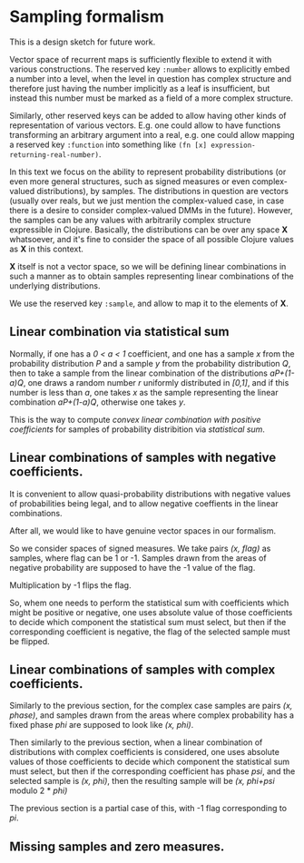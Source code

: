 # Sampling formalism

This is a design sketch for future work.

Vector space of recurrent maps is sufficiently flexible to extend it
with various constructions. The reserved key `:number` allows to
explicitly embed a number into a level, when the level in question
has complex structure and therefore just having the number
implicitly as a leaf is insufficient, but instead this number must
be marked as a field of a more complex structure.

Similarly, other reserved keys can be added to allow having other
kinds of representation of various vectors. E.g. one could allow
to have functions transforming an arbitrary argument into a real,
e.g. one could allow mapping a reserved key `:function` into something
like `(fn [x] expression-returning-real-number)`.

In this text we focus on the ability to represent probability
distributions (or even more general structures, such as signed measures
or even complex-valued distributions), by samples. The distributions
in question are vectors (usually over reals, but we just mention
the complex-valued case, in case there is a desire to consider
complex-valued DMMs in the future). However, the samples can be any
values with arbitrarily complex structure expressible in Clojure.
Basically, the distributions can be over any space **X** whatsoever,
and it's fine to consider the space of all possible Clojure values
as **X** in this context.

**X** itself is not a vector space, so we will be defining linear combinations
in such a manner as to obtain samples representing linear combinations
of the underlying distributions.

We use the reserved key `:sample`, and allow to map it to the
elements of **X**.

## Linear combination via statistical sum

Normally, if one has a *0 < a < 1* coefficient, and one has a sample
*x* from the probability distribution *P* and a sample *y* from
the probability distribution *Q*, then to take a sample from
the linear combination of the distributions *aP+(1-a)Q*, one
draws a random number *r* uniformly distributed in *[0,1]*,
and if this number is less than *a*, one takes *x* as the sample
representing the linear combination *aP+(1-a)Q*, otherwise one takes *y*.

This is the way to compute *convex linear combination with
positive coefficients* for samples of probability distribition via
*statistical sum*.

## Linear combinations of samples with negative coefficients.

It is convenient to allow quasi-probability distributions
with negative values of probabilities being legal,
and to allow negative coeffients in the linear combinations.

After all, we would like to have genuine vector spaces in our formalism.

So we consider spaces of signed measures. We take pairs
*(x, flag)* as samples, where flag can be 1 or -1. Samples drawn
from the areas of negative probability are supposed to have the -1
value of the flag.

Multiplication by -1 flips the flag.

So, whem one needs to perform the statistical sum with coefficients
which might be positive or negative, one uses absolute value of
those coefficients to decide which component the statistical sum must
select, but then if the corresponding coefficient is negative, the
flag of the selected sample must be flipped.

## Linear combinations of samples with complex coefficients.

Similarly to the previous section, for the complex case
samples are pairs *(x, phase)*, and samples drawn from the areas where
complex probability has a fixed phase *phi* are supposed to
look like *(x, phi)*.

Then similarly to the previous section, when a linear combination of
distributions with complex coefficients is considered, one uses
absolute values of those coefficients to decide which component
the statistical sum must select, but then if the corresponding
coefficient has phase *psi*, and the selected sample is
*(x, phi)*, then the resulting sample will be *(x, phi+psi* modulo 2 * *phi)*

The previous section is a partial case of this, with -1 flag corresponding
to *pi*.

## Missing samples and zero measures.
